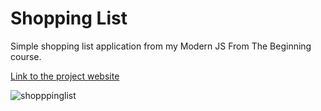 # Shopping List

Simple shopping list application from my Modern JS From The Beginning course.

[Link to the project website](https://subtle-marigold-71e3fb.netlify.app/)

![shopppinglist](https://github.com/Danny830/shopping-list/assets/90576941/61b25c2e-fae6-4b17-ae0b-c9f903601b32)
